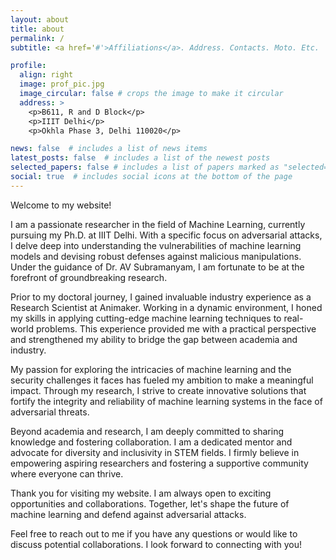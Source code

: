 ```yaml
---
layout: about
title: about
permalink: /
subtitle: <a href='#'>Affiliations</a>. Address. Contacts. Moto. Etc.

profile:
  align: right
  image: prof_pic.jpg
  image_circular: false # crops the image to make it circular
  address: >
    <p>B611, R and D Block</p>
    <p>IIIT Delhi</p>
    <p>Okhla Phase 3, Delhi 110020</p>

news: false  # includes a list of news items
latest_posts: false  # includes a list of the newest posts
selected_papers: false # includes a list of papers marked as "selected={true}"
social: true  # includes social icons at the bottom of the page
---
```



Welcome to my website!

I am a passionate researcher in the field of Machine Learning, currently pursuing my Ph.D. at IIIT Delhi. With a specific focus on adversarial attacks, I delve deep into understanding the vulnerabilities of machine learning models and devising robust defenses against malicious manipulations. Under the guidance of Dr. AV Subramanyam, I am fortunate to be at the forefront of groundbreaking research.

Prior to my doctoral journey, I gained invaluable industry experience as a Research Scientist at Animaker. Working in a dynamic environment, I honed my skills in applying cutting-edge machine learning techniques to real-world problems. This experience provided me with a practical perspective and strengthened my ability to bridge the gap between academia and industry.

My passion for exploring the intricacies of machine learning and the security challenges it faces has fueled my ambition to make a meaningful impact. Through my research, I strive to create innovative solutions that fortify the integrity and reliability of machine learning systems in the face of adversarial threats.

Beyond academia and research, I am deeply committed to sharing knowledge and fostering collaboration. I am a dedicated mentor and advocate for diversity and inclusivity in STEM fields. I firmly believe in empowering aspiring researchers and fostering a supportive community where everyone can thrive.

Thank you for visiting my website. I am always open to exciting opportunities and collaborations. Together, let's shape the future of machine learning and defend against adversarial attacks.

Feel free to reach out to me if you have any questions or would like to discuss potential collaborations. I look forward to connecting with you!
<!-- Write your biography here. Tell the world about yourself. Link to your favorite [subreddit](http://reddit.com). You can put a picture in, too. The code is already in, just name your picture `prof_pic.jpg` and put it in the `img/` folder.

Put your address / P.O. box / other info right below your picture. You can also disable any of these elements by editing `profile` property of the YAML header of your `_pages/about.md`. Edit `_bibliography/papers.bib` and Jekyll will render your [publications page](/al-folio/publications/) automatically.

Link to your social media connections, too. This theme is set up to use [Font Awesome icons](http://fortawesome.github.io/Font-Awesome/) and [Academicons](https://jpswalsh.github.io/academicons/), like the ones below. Add your Facebook, Twitter, LinkedIn, Google Scholar, or just disable all of them. -->

